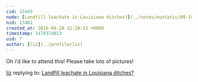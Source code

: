 ```yaml
---
cid: 15443
node: [Landfill leachate in Louisiana ditches?](../notes/eustatic/09-19-2016/landfill-leachate-in-louisiana-ditches)
nid: 13462
created_at: 2016-09-20 12:20:13 +0000
timestamp: 1474374013
uid: 7
author: [liz](../profile/liz)
---
```


Oh i'd like to attend this! Please take lots of pictures!

[liz](../profile/liz) replying to: [Landfill leachate in Louisiana ditches?](../notes/eustatic/09-19-2016/landfill-leachate-in-louisiana-ditches)

